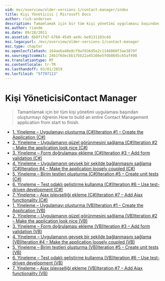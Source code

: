```yaml
---
uid: mvc/overview/older-versions-1/contact-manager/index
title: Kişi Yöneticisi | Microsoft Docs
author: rick-anderson
description: Tamamlamak için bir tüm kişi yönetimi uygulaması başından oluşturmayı öğrenin.
ms.author: riande
ms.date: 09/28/2011
ms.assetid: 6b0f1fd7-6768-4549-ae9c-be9131103c4d
msc.legacyurl: /mvc/overview/older-versions-1/contact-manager
msc.type: chapter
ms.openlocfilehash: 164aeba48e0cf9af036d5e2c1146060f3ae3879f
ms.sourcegitcommit: 24b1f6decbb17bb22a45166e5fdb0845c65af498
ms.translationtype: MT
ms.contentlocale: tr-TR
ms.lasthandoff: 03/01/2019
ms.locfileid: "57797113"
---
```

<a name="contact-manager"></a><span data-ttu-id="ba50b-103">Kişi Yöneticisi</span><span class="sxs-lookup"><span data-stu-id="ba50b-103">Contact Manager</span></span>
====================
> <span data-ttu-id="ba50b-104">Tamamlamak için bir tüm kişi yönetimi uygulaması başından oluşturmayı öğrenin.</span><span class="sxs-lookup"><span data-stu-id="ba50b-104">How to build an entire Contact Management application from start to finish.</span></span>


- [<span data-ttu-id="ba50b-105">1. Yineleme – Uygulamayı oluşturma (C#)</span><span class="sxs-lookup"><span data-stu-id="ba50b-105">Iteration #1 – Create the Application (C#)</span></span>](iteration-1-create-the-application-cs.md)
- [<span data-ttu-id="ba50b-106">2. Yineleme – Uygulamanın güzel görünmesini sağlama (C#)</span><span class="sxs-lookup"><span data-stu-id="ba50b-106">Iteration #2 – Make the application look nice (C#)</span></span>](iteration-2-make-the-application-look-nice-cs.md)
- [<span data-ttu-id="ba50b-107">3. Yineleme – Form doğrulaması ekleme (C#)</span><span class="sxs-lookup"><span data-stu-id="ba50b-107">Iteration #3 – Add form validation (C#)</span></span>](iteration-3-add-form-validation-cs.md)
- [<span data-ttu-id="ba50b-108">4. Yineleme – Uygulamanın gevşek bir şekilde bağlanmasını sağlama (C#)</span><span class="sxs-lookup"><span data-stu-id="ba50b-108">Iteration #4 – Make the application loosely coupled (C#)</span></span>](iteration-4-make-the-application-loosely-coupled-cs.md)
- [<span data-ttu-id="ba50b-109">5. Yineleme – Birim testleri oluşturma (C#)</span><span class="sxs-lookup"><span data-stu-id="ba50b-109">Iteration #5 – Create unit tests (C#)</span></span>](iteration-5-create-unit-tests-cs.md)
- [<span data-ttu-id="ba50b-110">6. Yineleme – Test odaklı geliştirme kullanma (C#)</span><span class="sxs-lookup"><span data-stu-id="ba50b-110">Iteration #6 – Use test-driven development (C#)</span></span>](iteration-6-use-test-driven-development-cs.md)
- [<span data-ttu-id="ba50b-111">7. Yineleme – Ajax işlevselliği ekleme (C#)</span><span class="sxs-lookup"><span data-stu-id="ba50b-111">Iteration #7 – Add Ajax functionality (C#)</span></span>](iteration-7-add-ajax-functionality-cs.md)
- [<span data-ttu-id="ba50b-112">1. Yineleme – Uygulamayı oluşturma (VB)</span><span class="sxs-lookup"><span data-stu-id="ba50b-112">Iteration #1 – Create the Application (VB)</span></span>](iteration-1-create-the-application-vb.md)
- [<span data-ttu-id="ba50b-113">2. Yineleme – Uygulamanın güzel görünmesini sağlama (VB)</span><span class="sxs-lookup"><span data-stu-id="ba50b-113">Iteration #2 – Make the application look nice (VB)</span></span>](iteration-2-make-the-application-look-nice-vb.md)
- [<span data-ttu-id="ba50b-114">3. Yineleme – Form doğrulaması ekleme (VB)</span><span class="sxs-lookup"><span data-stu-id="ba50b-114">Iteration #3 – Add form validation (VB)</span></span>](iteration-3-add-form-validation-vb.md)
- [<span data-ttu-id="ba50b-115">4. Yineleme – Uygulamanın gevşek bir şekilde bağlanmasını sağlama (VB)</span><span class="sxs-lookup"><span data-stu-id="ba50b-115">Iteration #4 – Make the application loosely coupled (VB)</span></span>](iteration-4-make-the-application-loosely-coupled-vb.md)
- [<span data-ttu-id="ba50b-116">5. Yineleme – Birim testleri oluşturma (VB)</span><span class="sxs-lookup"><span data-stu-id="ba50b-116">Iteration #5 – Create unit tests (VB)</span></span>](iteration-5-create-unit-tests-vb.md)
- [<span data-ttu-id="ba50b-117">6. Yineleme – Test odaklı geliştirme kullanma (VB)</span><span class="sxs-lookup"><span data-stu-id="ba50b-117">Iteration #6 – Use test-driven development (VB)</span></span>](iteration-6-use-test-driven-development-vb.md)
- [<span data-ttu-id="ba50b-118">7. Yineleme – Ajax işlevselliği ekleme (VB)</span><span class="sxs-lookup"><span data-stu-id="ba50b-118">Iteration #7 – Add Ajax functionality (VB)</span></span>](iteration-7-add-ajax-functionality-vb.md)
